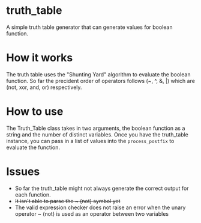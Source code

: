 # truth_table
A simple truth table generator that can generate values for boolean function.

# How it works
The truth table uses the "Shunting Yard" algorithm to evaluate the boolean function.
So far the precident order of operators follows (~, ^, &, |) which are
(not, xor, and, or) respectively.

# How to use
The Truth_Table class takes in two arguments, the boolean function as a string and
the number of distinct variables. Once you have the truth_table instance, you can pass
in a list of values into the ``process_postfix`` to evaluate the function.
# Issues
- So far the truth_table might not always generate the correct output for each function.
- <s>It isn't able to parse the ~ (not) symbol yet</s>
- The valid expression checker does not raise an error when the unary operator ~ (not) is used as an operator between two variables